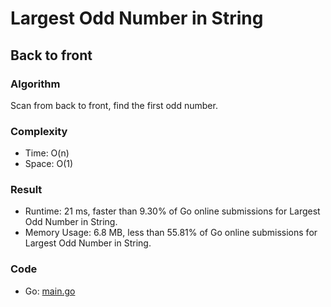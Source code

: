 # Largest Odd Number in String
## Back to front
### Algorithm
Scan from back to front, find the first odd number.
### Complexity
- Time: O(n)
- Space: O(1)
### Result
- Runtime: 21 ms, faster than 9.30% of Go online submissions for Largest Odd Number in String.
- Memory Usage: 6.8 MB, less than 55.81% of Go online submissions for Largest Odd Number in String.
### Code
- Go: [main.go](#maingo)
